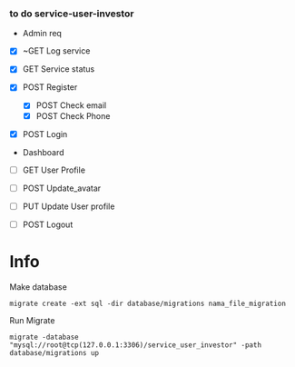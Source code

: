 ### to do service-user-investor


- Admin req
- [x] ~GET Log service
- [x] GET Service status

- [x] POST Register
    - [x] POST Check email
    - [x] POST Check Phone
- [x] POST Login


- Dashboard
- [ ] GET User Profile
- [ ] POST Update_avatar
- [ ] PUT Update User profile

- [ ] POST Logout

# Info

Make database

`migrate create -ext sql -dir database/migrations nama_file_migration`

Run Migrate

```
migrate -database "mysql://root@tcp(127.0.0.1:3306)/service_user_investor" -path database/migrations up
```
